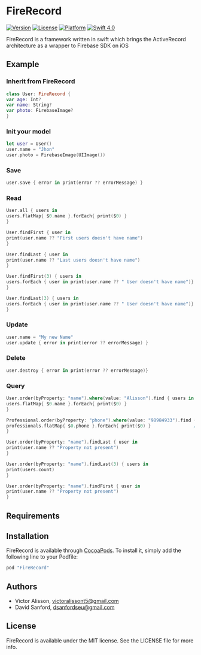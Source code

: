 # FireRecord

[![Version](https://img.shields.io/cocoapods/v/FireRecord.svg?style=flat)](http://cocoapods.org/pods/FireRecord)
[![License](https://img.shields.io/cocoapods/l/FireRecord.svg?style=flat)](http://cocoapods.org/pods/FireRecord)
[![Platform](https://img.shields.io/cocoapods/p/FireRecord.svg?style=flat)](http://cocoapods.org/pods/FireRecord)
<a href="https://swift.org">
<img src="http://img.shields.io/badge/swift-4.0-brightgreen.svg" alt="Swift 4.0">
</a>

FireRecord is a framework written in swift which brings the ActiveRecord architecture as a wrapper to Firebase SDK on iOS

## Example

### Inherit from FireRecord

```swift
class User: FireRecord {
var age: Int?
var name: String?
var photo: FirebaseImage?
}
```

### Init your model
```swift
let user = User()
user.name = "Jhon"
user.photo = FirebaseImage(UIImage())
```

### Save
```swift
user.save { error in print(error ?? errorMessage) }
```

### Read
```swift
User.all { users in
users.flatMap{ $0.name }.forEach{ print($0) }
}

User.findFirst { user in
print(user.name ?? "First users doesn't have name")
}

User.findLast { user in
print(user.name ?? "Last users doesn't have name")
}

User.findFirst(3) { users in
users.forEach { user in print(user.name ?? " User doesn't have name")}
}

User.findLast(3) { users in
users.forEach { user in print(user.name ?? " User doesn't have name")}
}
```

### Update
```swift
user.name = "My new Name"
user.update { error in print(error ?? errorMessage) }
```

### Delete
```swift
user.destroy { error in print(error ?? errorMessage)}
```

### Query
```swift
User.order(byProperty: "name").where(value: "Alisson").find { users in
users.flatMap{ $0.name }.forEach{ print($0) }                          //print all names
}

Professional.order(byProperty: "phone").where(value: "98984933").find { professionals in
professionals.flatMap{ $0.phone }.forEach{ print($0) }                //print all phones
}

User.order(byProperty: "name").findLast { user in
print(user.name ?? "Property not present")
}

User.order(byProperty: "name").findLast(3) { users in
print(users.count)
}

User.order(byProperty: "name").findFirst { user in
print(user.name ?? "Property not present")
}
```


## Requirements

## Installation

FireRecord is available through [CocoaPods](http://cocoapods.org). To install
it, simply add the following line to your Podfile:

```ruby
pod "FireRecord"
```

## Authors

* Victor Alisson, victoralissont5@gmail.com
* David Sanford,  dsanfordseu@gmail.com

## License

FireRecord is available under the MIT license. See the LICENSE file for more info.
